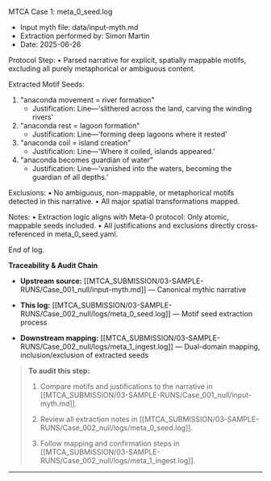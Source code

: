 MTCA Case 1: meta_0_seed.log

- Input myth file: data/input-myth.md
- Extraction performed by: Simon Martin
- Date: 2025-06-26

Protocol Step:
  • Parsed narrative for explicit, spatially mappable motifs, excluding all purely metaphorical or ambiguous content.

Extracted Motif Seeds:
  1. "anaconda movement = river formation"
     - Justification: Line—'slithered across the land, carving the winding rivers'
  2. "anaconda rest = lagoon formation"
     - Justification: Line—'forming deep lagoons where it rested'
  3. "anaconda coil = island creation"
     - Justification: Line—'Where it coiled, islands appeared.'
  4. "anaconda becomes guardian of water"
     - Justification: Line—'vanished into the waters, becoming the guardian of all depths.'

Exclusions:
  • No ambiguous, non-mappable, or metaphorical motifs detected in this narrative.
  • All major spatial transformations mapped.

Notes:
  • Extraction logic aligns with Meta-0 protocol: Only atomic, mappable seeds included.
  • All justifications and exclusions directly cross-referenced in meta_0_seed.yaml.

End of log.

**Traceability & Audit Chain**

- **Upstream source:** [[MTCA_SUBMISSION/03-SAMPLE-RUNS/Case_001_null/input-myth.md]] — Canonical mythic narrative
    
- **This log:** [[MTCA_SUBMISSION/03-SAMPLE-RUNS/Case_002_null/logs/meta_0_seed.log]] — Motif seed extraction process
    
- **Downstream mapping:** [[MTCA_SUBMISSION/03-SAMPLE-RUNS/Case_002_null/logs/meta_1_ingest.log]] — Dual-domain mapping, inclusion/exclusion of extracted seeds
    

> **To audit this step:**
> 
> 1. Compare motifs and justifications to the narrative in [[MTCA_SUBMISSION/03-SAMPLE-RUNS/Case_001_null/input-myth.md]].
>     
> 2. Review all extraction notes in [[MTCA_SUBMISSION/03-SAMPLE-RUNS/Case_002_null/logs/meta_0_seed.log]].
>     
> 3. Follow mapping and confirmation steps in [[MTCA_SUBMISSION/03-SAMPLE-RUNS/Case_002_null/logs/meta_1_ingest.log]].

---
